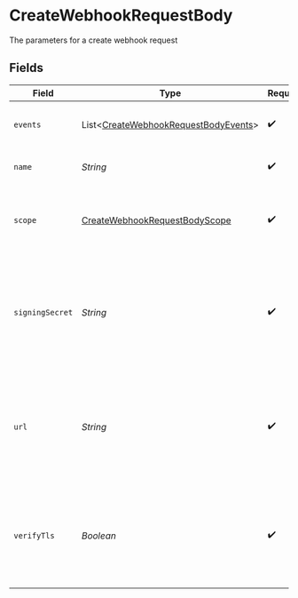 # CreateWebhookRequestBody

The parameters for a create webhook request


## Fields

| Field                                                                                             | Type                                                                                              | Required                                                                                          | Description                                                                                       |
| ------------------------------------------------------------------------------------------------- | ------------------------------------------------------------------------------------------------- | ------------------------------------------------------------------------------------------------- | ------------------------------------------------------------------------------------------------- |
| `events`                                                                                          | List<[CreateWebhookRequestBodyEvents](../../models/operations/CreateWebhookRequestBodyEvents.md)> | :heavy_check_mark:                                                                                | Events that will trigger the webhook                                                              |
| `name`                                                                                            | *String*                                                                                          | :heavy_check_mark:                                                                                | Name of the webhook                                                                               |
| `scope`                                                                                           | [CreateWebhookRequestBodyScope](../../models/operations/CreateWebhookRequestBodyScope.md)         | :heavy_check_mark:                                                                                | The scope in which the relevant events that will trigger webhooks                                 |
| `signingSecret`                                                                                   | *String*                                                                                          | :heavy_check_mark:                                                                                | Secret used to build an HMAC hash of the payload and passed as a header in the webhook request    |
| `url`                                                                                             | *String*                                                                                          | :heavy_check_mark:                                                                                | URL to deliver the webhook to. Note: protocol must be included as well (only https is supported)  |
| `verifyTls`                                                                                       | *Boolean*                                                                                         | :heavy_check_mark:                                                                                | Whether to enforce TLS certificate verification when delivering the webhook                       |